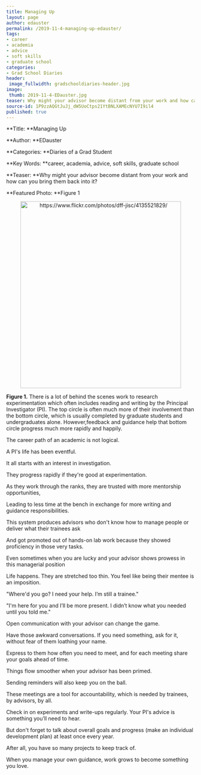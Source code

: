 ```yaml
---
title: Managing Up
layout: page
author: edauster
permalink: /2019-11-4-managing-up-edauster/
tags:
- career
- academia
- advice
- soft skills
- graduate school
categories:
- Grad School Diaries
header:
 image_fullwidth: gradschooldiaries-header.jpg
image:
 thumb: 2019-11-4-EDauster.jpg
teaser: Why might your advisor become distant from your work and how can you bring them back into it?
source-id: 1P9zzAQGtJuJj_dW5UoCtps21YtBNLXAMEcNYU7I9il4
published: true
---
```

**Title: **Managing Up

**Author: **EDauster

**Categories: **Diaries of a Grad Student

**Key Words: **career, academia, advice, soft skills, graduate school

**Teaser: **Why might your advisor become distant from your work and how can you bring them back into it?

**Featured Photo: **Figure 1

 

<center><a data-flickr-embed="true" href="https://www.flickr.com/photos/139839751@N06/48903032248/in/dateposted-friend/" title="https://www.flickr.com/photos/dff-jisc/4135521829/"><img src="https://live.staticflickr.com/65535/48903032248_f4f6be3e6c.jpg" width="429" height="500" alt="https://www.flickr.com/photos/dff-jisc/4135521829/"></a><script async src="//embedr.flickr.com/assets/client-code.js" charset="utf-8"></script></center>

**Figure 1.** There is a lot of behind the scenes work to research experimentation which often includes reading and writing by the Principal Investigator (PI).  The top circle is often much more of their involvement than the bottom circle, which is usually completed by graduate students and undergraduates alone. However,feedback and guidance help that bottom circle progress much more rapidly and happily.

The career path of an academic is not logical.

A PI's life has been eventful.

It all starts with an interest in investigation. 

They progress rapidly if they're good at experimentation.

As they work through the ranks, they are trusted with more mentorship opportunities,

Leading to less time at the bench in exchange for more writing and guidance responsibilities.

This system produces advisors who don't know how to manage people or deliver what their trainees ask

And got promoted out of hands-on lab work because they showed proficiency in those very tasks.

Even sometimes when you are lucky and your advisor shows prowess in this managerial position

Life happens.  They are stretched too thin.  You feel like being their mentee is an imposition.

"Where'd you go?  I need your help.  I’m still a trainee."

"I'm here for you and I’ll be more present.  I didn’t know what you needed until you told me."

Open communication with your advisor can change the game.

Have those awkward conversations.  If you need something, ask for it, without fear of them loathing your name.

Express to them how often you need to meet, and for each meeting share your goals ahead of time.

Things flow smoother when your advisor has been primed.

Sending reminders will also keep you on the ball.

These meetings are a tool for accountability, which is needed by trainees, by advisors, by all.

Check in on experiments and write-ups regularly.  Your PI's advice is something you’ll need to hear.

But don't forget to talk about overall goals and progress (make an individual development plan) at least once every year.

After all, you have so many projects to keep track of.

When you manage your own guidance, work grows to become something you love.

